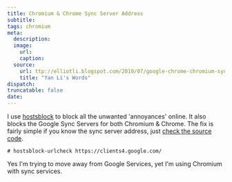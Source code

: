 ```yaml
---
title: Chromium & Chrome Sync Server Address
subtitle:
tags: chromium
meta:
  description:
  image:
    url:
    caption:
  source:
    url: ttp://elliotli.blogspot.com/2010/07/google-chrome-chromium-sync-server.html
    title: "Yan Li's Words"
dispatch:
truncatable: false
date:
---
```

I use [hostsblock](http://gaenserich.github.io/hostsblock/ "http://gaenserich.github.io/hostsblock/") to block all the unwanted 'annoyances' online. It also blocks the Google Sync Servers for both Chromium & Chrome. The fix is fairly simple if you know the sync server address, just [check the source code](http://src.chromium.org/svn/trunk/src/chrome/browser/sync/profile_sync_service.cc "Chromium & Chrome Sync Server Address").

	# hostsblock-urlcheck https://clients4.google.com/

Yes I'm trying to move away from Google Services, yet I'm using Chromium with sync services.

